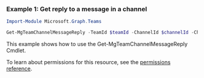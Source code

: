 ### Example 1: Get reply to a message in a channel

```powershell
Import-Module Microsoft.Graph.Teams

Get-MgTeamChannelMessageReply -TeamId $teamId -ChannelId $channelId -ChatMessageId $chatMessageId -ChatMessageId1 $chatMessageId1
```
This example shows how to use the Get-MgTeamChannelMessageReply Cmdlet.

To learn about permissions for this resource, see the [permissions reference](/graph/permissions-reference).

